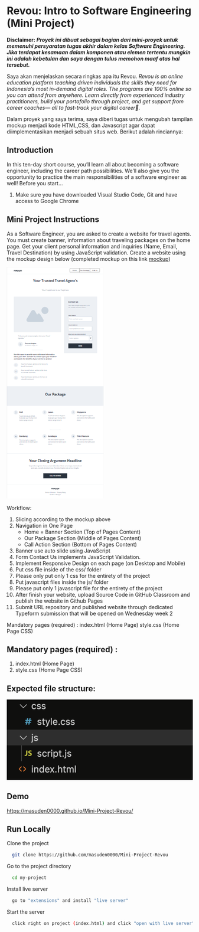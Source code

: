 
# Revou: Intro to Software Engineering (Mini Project)

**Disclaimer: *Proyek ini dibuat sebagai bagian dari mini-proyek untuk memenuhi persyaratan tugas akhir dalam kelas Software Engineering. Jika terdapat kesamaan dalam komponen atau elemen tertentu mungkin ini adalah kebetulan dan saya dengan tulus memohon maaf atas hal tersebut.***

Saya akan menjelaskan secara ringkas apa itu Revou. *Revou is an online education platform teaching driven individuals the skills they need for Indonesia’s most in-demand digital roles. The programs are 100% online so you can attend from anywhere. Learn directly from experienced industry practitioners, build your portofolio through project, and get support from career coaches— all to fast-track your digital career🚀.*

Dalam proyek yang saya terima, saya diberi tugas untuk mengubah tampilan mockup menjadi kode HTML,CSS, dan Javascript agar dapat diimplementasikan menjadi sebuah situs web. Berikut adalah rinciannya:

## Introduction

In this ten-day short course, you’ll learn all about becoming a software engineer, including the career path possibilities. We’ll also give you the opportunity to practice the main responsibilities of a software engineer as well!
Before you start...
1. Make sure you have downloaded Visual Studio Code, Git and have access to Google Chrome

## Mini Project Instructions
As a Software Engineer, you are asked to create a website for travel agents. You must create banner, information about traveling packages on the home page. Get your client personal information and inquiries (Name, Email, Travel Destination) by using JavaScript validation. Create a website using the mockup design below (completed mockup on this link [mockup](https://app.moqups.com/Y8iumYO1yOg5P2v9YSZ4pW7u8Hs15D2s/view/page/abaae0961)) 












![App Screenshot](./img/Intruction/Mockup.png)

Workflow:
1. Slicing according to the mockup above
2. Navigation in One Page 
    * Home = Banner Section (Top of Pages Content)
    * Our Package Section (Middle of Pages Content)
    * Call Action Section (Bottom of Pages Content)
3. Banner use auto slide using JavaScript
4. Form Contact Us implements JavaScript Validation.
5. Implement Responsive Design on each page (on Desktop and Mobile)
6. Put css file inside of the css/ folder
7. Please only put only 1 css for the entirety of the project
8. Put javascript files inside the js/ folder
9. Please put only 1 javascript file for the entirety of the project
10. After finish your website, upload Source Code in GitHub Classroom and publish the website in Github Pages
11. Submit URL repository and published website through dedicated Typeform submission that will be opened on Wednesday week 2 

Mandatory pages (required) : 
index.html (Home Page)
style.css (Home Page CSS)

## Mandatory pages (required) : 
1. index.html (Home Page)
2. style.css (Home Page CSS)

## Expected file structure:
![App Screenshot](./img/Intruction/File_Structure.png)

## Demo

https://masuden0000.github.io/Mini-Project-Revou/


## Run Locally

Clone the project

```bash
  git clone https://github.com/masuden0000/Mini-Project-Revou
```

Go to the project directory

```bash
  cd my-project
```

Install live server

```bash
  go to "extensions" and install "live server"
```

Start the server

```bash
  click right on project (index.html) and click "open with live server"
```

